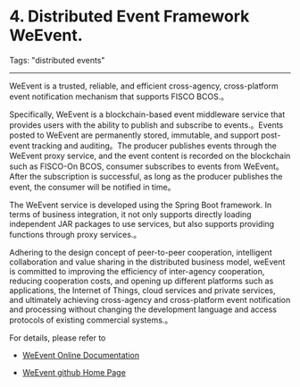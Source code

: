 #  4. Distributed Event Framework WeEvent.
Tags: "distributed events"

-------

WeEvent is a trusted, reliable, and efficient cross-agency, cross-platform event notification mechanism that supports FISCO BCOS.。

Specifically, WeEvent is a blockchain-based event middleware service that provides users with the ability to publish and subscribe to events.。Events posted to WeEvent are permanently stored, immutable, and support post-event tracking and auditing。The producer publishes events through the WeEvent proxy service, and the event content is recorded on the blockchain such as FISCO-On BCOS, consumer subscribes to events from WeEvent。After the subscription is successful, as long as the producer publishes the event, the consumer will be notified in time。

The WeEvent service is developed using the Spring Boot framework. In terms of business integration, it not only supports directly loading independent JAR packages to use services, but also supports providing functions through proxy services.。

Adhering to the design concept of peer-to-peer cooperation, intelligent collaboration and value sharing in the distributed business model, weEvent is committed to improving the efficiency of inter-agency cooperation, reducing cooperation costs, and opening up different platforms such as applications, the Internet of Things, cloud services and private services, and ultimately achieving cross-agency and cross-platform event notification and processing without changing the development language and access protocols of existing commercial systems.。

For details, please refer to

- [WeEvent Online Documentation](https://weeventdoc.readthedocs.io/zh_CN/latest/index.html)

- [WeEvent github Home Page](https://github.com/WeBankBlockchain/WeEvent)